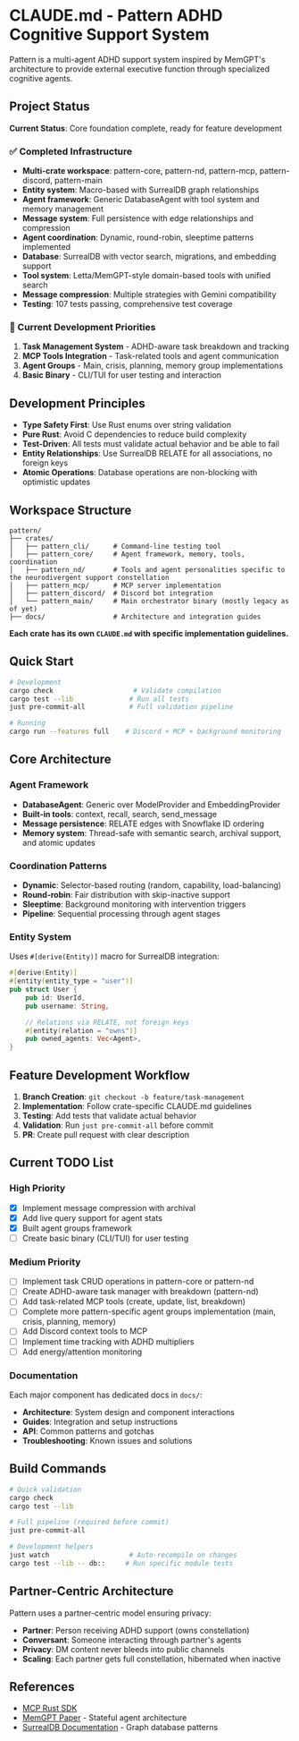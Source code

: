 # CLAUDE.md - Pattern ADHD Cognitive Support System

Pattern is a multi-agent ADHD support system inspired by MemGPT's architecture to provide external executive function through specialized cognitive agents.

## Project Status

**Current Status**: Core foundation complete, ready for feature development

### ✅ Completed Infrastructure
- **Multi-crate workspace**: pattern-core, pattern-nd, pattern-mcp, pattern-discord, pattern-main
- **Entity system**: Macro-based with SurrealDB graph relationships
- **Agent framework**: Generic DatabaseAgent with tool system and memory management
- **Message system**: Full persistence with edge relationships and compression
- **Agent coordination**: Dynamic, round-robin, sleeptime patterns implemented
- **Database**: SurrealDB with vector search, migrations, and embedding support
- **Tool system**: Letta/MemGPT-style domain-based tools with unified search
- **Message compression**: Multiple strategies with Gemini compatibility
- **Testing**: 107 tests passing, comprehensive test coverage

### 🚧 Current Development Priorities
1. **Task Management System** - ADHD-aware task breakdown and tracking
2. **MCP Tools Integration** - Task-related tools and agent communication
3. **Agent Groups** - Main, crisis, planning, memory group implementations
4. **Basic Binary** - CLI/TUI for user testing and interaction

## Development Principles

- **Type Safety First**: Use Rust enums over string validation
- **Pure Rust**: Avoid C dependencies to reduce build complexity
- **Test-Driven**: All tests must validate actual behavior and be able to fail
- **Entity Relationships**: Use SurrealDB RELATE for all associations, no foreign keys
- **Atomic Operations**: Database operations are non-blocking with optimistic updates

## Workspace Structure

```
pattern/
├── crates/
│   ├── pattern_cli/      # Command-line testing tool
│   ├── pattern_core/     # Agent framework, memory, tools, coordination
│   ├── pattern_nd/       # Tools and agent personalities specific to the neurodivergent support constellation
│   ├── pattern_mcp/      # MCP server implementation
│   ├── pattern_discord/  # Discord bot integration
│   └── pattern_main/     # Main orchestrator binary (mostly legacy as of yet)
├── docs/                 # Architecture and integration guides
```

**Each crate has its own `CLAUDE.md` with specific implementation guidelines.**

## Quick Start

```bash
# Development
cargo check                    # Validate compilation
cargo test --lib              # Run all tests
just pre-commit-all           # Full validation pipeline

# Running
cargo run --features full    # Discord + MCP + background monitoring
```

## Core Architecture

### Agent Framework
- **DatabaseAgent**: Generic over ModelProvider and EmbeddingProvider
- **Built-in tools**: context, recall, search, send_message
- **Message persistence**: RELATE edges with Snowflake ID ordering
- **Memory system**: Thread-safe with semantic search, archival support, and atomic updates

### Coordination Patterns
- **Dynamic**: Selector-based routing (random, capability, load-balancing)
- **Round-robin**: Fair distribution with skip-inactive support
- **Sleeptime**: Background monitoring with intervention triggers
- **Pipeline**: Sequential processing through agent stages

### Entity System
Uses `#[derive(Entity)]` macro for SurrealDB integration:

```rust
#[derive(Entity)]
#[entity(entity_type = "user")]
pub struct User {
    pub id: UserId,
    pub username: String,

    // Relations via RELATE, not foreign keys
    #[entity(relation = "owns")]
    pub owned_agents: Vec<Agent>,
}
```

## Feature Development Workflow

1. **Branch Creation**: `git checkout -b feature/task-management`
2. **Implementation**: Follow crate-specific CLAUDE.md guidelines
3. **Testing**: Add tests that validate actual behavior
4. **Validation**: Run `just pre-commit-all` before commit
5. **PR**: Create pull request with clear description

## Current TODO List

### High Priority
- [X] Implement message compression with archival
- [X] Add live query support for agent stats
- [X] Built agent groups framework
- [ ] Create basic binary (CLI/TUI) for user testing

### Medium Priority
- [ ] Implement task CRUD operations in pattern-core or pattern-nd
- [ ] Create ADHD-aware task manager with breakdown (pattern-nd)
- [ ] Add task-related MCP tools (create, update, list, breakdown)
- [ ] Complete more pattern-specific agent groups implementation (main, crisis, planning, memory)
- [ ] Add Discord context tools to MCP
- [ ] Implement time tracking with ADHD multipliers
- [ ] Add energy/attention monitoring

### Documentation
Each major component has dedicated docs in `docs/`:
- **Architecture**: System design and component interactions
- **Guides**: Integration and setup instructions
- **API**: Common patterns and gotchas
- **Troubleshooting**: Known issues and solutions

## Build Commands

```bash
# Quick validation
cargo check
cargo test --lib

# Full pipeline (required before commit)
just pre-commit-all

# Development helpers
just watch                    # Auto-recompile on changes
cargo test --lib -- db::     # Run specific module tests
```

## Partner-Centric Architecture

Pattern uses a partner-centric model ensuring privacy:
- **Partner**: Person receiving ADHD support (owns constellation)
- **Conversant**: Someone interacting through partner's agents
- **Privacy**: DM content never bleeds into public channels
- **Scaling**: Each partner gets full constellation, hibernated when inactive

## References

- [MCP Rust SDK](https://github.com/modelcontextprotocol/rust-sdk)
- [MemGPT Paper](https://arxiv.org/abs/2310.08560) - Stateful agent architecture
- [SurrealDB Documentation](https://surrealdb.com/docs) - Graph database patterns
